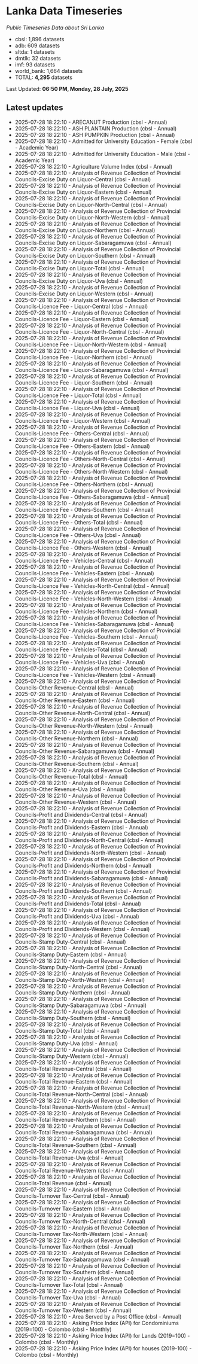 # Lanka Data Timeseries
*Public Timeseries Data about Sri Lanka*

* cbsl: 1,896 datasets
* adb: 609 datasets
* sltda: 1 datasets
* dmtlk: 32 datasets
* imf: 93 datasets
* world_bank: 1,664 datasets
* TOTAL: **4,295** datasets

Last Updated: **06:50 PM, Monday, 28 July, 2025**

## Latest updates

* 2025-07-28 18:22:10 - ARECANUT Production (cbsl - Annual)
* 2025-07-28 18:22:10 - ASH PLANTAIN Production (cbsl - Annual)
* 2025-07-28 18:22:10 - ASH PUMPKIN Production (cbsl - Annual)
* 2025-07-28 18:22:10 - Admitted for University Education - Female (cbsl - Academic Year)
* 2025-07-28 18:22:10 - Admitted for University Education - Male (cbsl - Academic Year)
* 2025-07-28 18:22:10 - Agriculture Volume Index (cbsl - Annual)
* 2025-07-28 18:22:10 - Analysis of Revenue Collection of Provincial Councils-Excise Duty on Liquor-Central (cbsl - Annual)
* 2025-07-28 18:22:10 - Analysis of Revenue Collection of Provincial Councils-Excise Duty on Liquor-Eastern (cbsl - Annual)
* 2025-07-28 18:22:10 - Analysis of Revenue Collection of Provincial Councils-Excise Duty on Liquor-North-Central (cbsl - Annual)
* 2025-07-28 18:22:10 - Analysis of Revenue Collection of Provincial Councils-Excise Duty on Liquor-North-Western (cbsl - Annual)
* 2025-07-28 18:22:10 - Analysis of Revenue Collection of Provincial Councils-Excise Duty on Liquor-Northern (cbsl - Annual)
* 2025-07-28 18:22:10 - Analysis of Revenue Collection of Provincial Councils-Excise Duty on Liquor-Sabaragamuwa (cbsl - Annual)
* 2025-07-28 18:22:10 - Analysis of Revenue Collection of Provincial Councils-Excise Duty on Liquor-Southern (cbsl - Annual)
* 2025-07-28 18:22:10 - Analysis of Revenue Collection of Provincial Councils-Excise Duty on Liquor-Total (cbsl - Annual)
* 2025-07-28 18:22:10 - Analysis of Revenue Collection of Provincial Councils-Excise Duty on Liquor-Uva (cbsl - Annual)
* 2025-07-28 18:22:10 - Analysis of Revenue Collection of Provincial Councils-Excise Duty on Liquor-Western (cbsl - Annual)
* 2025-07-28 18:22:10 - Analysis of Revenue Collection of Provincial Councils-Licence Fee - Liquor-Central (cbsl - Annual)
* 2025-07-28 18:22:10 - Analysis of Revenue Collection of Provincial Councils-Licence Fee - Liquor-Eastern (cbsl - Annual)
* 2025-07-28 18:22:10 - Analysis of Revenue Collection of Provincial Councils-Licence Fee - Liquor-North-Central (cbsl - Annual)
* 2025-07-28 18:22:10 - Analysis of Revenue Collection of Provincial Councils-Licence Fee - Liquor-North-Western (cbsl - Annual)
* 2025-07-28 18:22:10 - Analysis of Revenue Collection of Provincial Councils-Licence Fee - Liquor-Northern (cbsl - Annual)
* 2025-07-28 18:22:10 - Analysis of Revenue Collection of Provincial Councils-Licence Fee - Liquor-Sabaragamuwa (cbsl - Annual)
* 2025-07-28 18:22:10 - Analysis of Revenue Collection of Provincial Councils-Licence Fee - Liquor-Southern (cbsl - Annual)
* 2025-07-28 18:22:10 - Analysis of Revenue Collection of Provincial Councils-Licence Fee - Liquor-Total (cbsl - Annual)
* 2025-07-28 18:22:10 - Analysis of Revenue Collection of Provincial Councils-Licence Fee - Liquor-Uva (cbsl - Annual)
* 2025-07-28 18:22:10 - Analysis of Revenue Collection of Provincial Councils-Licence Fee - Liquor-Western (cbsl - Annual)
* 2025-07-28 18:22:10 - Analysis of Revenue Collection of Provincial Councils-Licence Fee - Others-Central (cbsl - Annual)
* 2025-07-28 18:22:10 - Analysis of Revenue Collection of Provincial Councils-Licence Fee - Others-Eastern (cbsl - Annual)
* 2025-07-28 18:22:10 - Analysis of Revenue Collection of Provincial Councils-Licence Fee - Others-North-Central (cbsl - Annual)
* 2025-07-28 18:22:10 - Analysis of Revenue Collection of Provincial Councils-Licence Fee - Others-North-Western (cbsl - Annual)
* 2025-07-28 18:22:10 - Analysis of Revenue Collection of Provincial Councils-Licence Fee - Others-Northern (cbsl - Annual)
* 2025-07-28 18:22:10 - Analysis of Revenue Collection of Provincial Councils-Licence Fee - Others-Sabaragamuwa (cbsl - Annual)
* 2025-07-28 18:22:10 - Analysis of Revenue Collection of Provincial Councils-Licence Fee - Others-Southern (cbsl - Annual)
* 2025-07-28 18:22:10 - Analysis of Revenue Collection of Provincial Councils-Licence Fee - Others-Total (cbsl - Annual)
* 2025-07-28 18:22:10 - Analysis of Revenue Collection of Provincial Councils-Licence Fee - Others-Uva (cbsl - Annual)
* 2025-07-28 18:22:10 - Analysis of Revenue Collection of Provincial Councils-Licence Fee - Others-Western (cbsl - Annual)
* 2025-07-28 18:22:10 - Analysis of Revenue Collection of Provincial Councils-Licence Fee - Vehicles-Central (cbsl - Annual)
* 2025-07-28 18:22:10 - Analysis of Revenue Collection of Provincial Councils-Licence Fee - Vehicles-Eastern (cbsl - Annual)
* 2025-07-28 18:22:10 - Analysis of Revenue Collection of Provincial Councils-Licence Fee - Vehicles-North-Central (cbsl - Annual)
* 2025-07-28 18:22:10 - Analysis of Revenue Collection of Provincial Councils-Licence Fee - Vehicles-North-Western (cbsl - Annual)
* 2025-07-28 18:22:10 - Analysis of Revenue Collection of Provincial Councils-Licence Fee - Vehicles-Northern (cbsl - Annual)
* 2025-07-28 18:22:10 - Analysis of Revenue Collection of Provincial Councils-Licence Fee - Vehicles-Sabaragamuwa (cbsl - Annual)
* 2025-07-28 18:22:10 - Analysis of Revenue Collection of Provincial Councils-Licence Fee - Vehicles-Southern (cbsl - Annual)
* 2025-07-28 18:22:10 - Analysis of Revenue Collection of Provincial Councils-Licence Fee - Vehicles-Total (cbsl - Annual)
* 2025-07-28 18:22:10 - Analysis of Revenue Collection of Provincial Councils-Licence Fee - Vehicles-Uva (cbsl - Annual)
* 2025-07-28 18:22:10 - Analysis of Revenue Collection of Provincial Councils-Licence Fee - Vehicles-Western (cbsl - Annual)
* 2025-07-28 18:22:10 - Analysis of Revenue Collection of Provincial Councils-Other Revenue-Central (cbsl - Annual)
* 2025-07-28 18:22:10 - Analysis of Revenue Collection of Provincial Councils-Other Revenue-Eastern (cbsl - Annual)
* 2025-07-28 18:22:10 - Analysis of Revenue Collection of Provincial Councils-Other Revenue-North-Central (cbsl - Annual)
* 2025-07-28 18:22:10 - Analysis of Revenue Collection of Provincial Councils-Other Revenue-North-Western (cbsl - Annual)
* 2025-07-28 18:22:10 - Analysis of Revenue Collection of Provincial Councils-Other Revenue-Northern (cbsl - Annual)
* 2025-07-28 18:22:10 - Analysis of Revenue Collection of Provincial Councils-Other Revenue-Sabaragamuwa (cbsl - Annual)
* 2025-07-28 18:22:10 - Analysis of Revenue Collection of Provincial Councils-Other Revenue-Southern (cbsl - Annual)
* 2025-07-28 18:22:10 - Analysis of Revenue Collection of Provincial Councils-Other Revenue-Total (cbsl - Annual)
* 2025-07-28 18:22:10 - Analysis of Revenue Collection of Provincial Councils-Other Revenue-Uva (cbsl - Annual)
* 2025-07-28 18:22:10 - Analysis of Revenue Collection of Provincial Councils-Other Revenue-Western (cbsl - Annual)
* 2025-07-28 18:22:10 - Analysis of Revenue Collection of Provincial Councils-Profit and Dividends-Central (cbsl - Annual)
* 2025-07-28 18:22:10 - Analysis of Revenue Collection of Provincial Councils-Profit and Dividends-Eastern (cbsl - Annual)
* 2025-07-28 18:22:10 - Analysis of Revenue Collection of Provincial Councils-Profit and Dividends-North-Central (cbsl - Annual)
* 2025-07-28 18:22:10 - Analysis of Revenue Collection of Provincial Councils-Profit and Dividends-North-Western (cbsl - Annual)
* 2025-07-28 18:22:10 - Analysis of Revenue Collection of Provincial Councils-Profit and Dividends-Northern (cbsl - Annual)
* 2025-07-28 18:22:10 - Analysis of Revenue Collection of Provincial Councils-Profit and Dividends-Sabaragamuwa (cbsl - Annual)
* 2025-07-28 18:22:10 - Analysis of Revenue Collection of Provincial Councils-Profit and Dividends-Southern (cbsl - Annual)
* 2025-07-28 18:22:10 - Analysis of Revenue Collection of Provincial Councils-Profit and Dividends-Total (cbsl - Annual)
* 2025-07-28 18:22:10 - Analysis of Revenue Collection of Provincial Councils-Profit and Dividends-Uva (cbsl - Annual)
* 2025-07-28 18:22:10 - Analysis of Revenue Collection of Provincial Councils-Profit and Dividends-Western (cbsl - Annual)
* 2025-07-28 18:22:10 - Analysis of Revenue Collection of Provincial Councils-Stamp Duty-Central (cbsl - Annual)
* 2025-07-28 18:22:10 - Analysis of Revenue Collection of Provincial Councils-Stamp Duty-Eastern (cbsl - Annual)
* 2025-07-28 18:22:10 - Analysis of Revenue Collection of Provincial Councils-Stamp Duty-North-Central (cbsl - Annual)
* 2025-07-28 18:22:10 - Analysis of Revenue Collection of Provincial Councils-Stamp Duty-North-Western (cbsl - Annual)
* 2025-07-28 18:22:10 - Analysis of Revenue Collection of Provincial Councils-Stamp Duty-Northern (cbsl - Annual)
* 2025-07-28 18:22:10 - Analysis of Revenue Collection of Provincial Councils-Stamp Duty-Sabaragamuwa (cbsl - Annual)
* 2025-07-28 18:22:10 - Analysis of Revenue Collection of Provincial Councils-Stamp Duty-Southern (cbsl - Annual)
* 2025-07-28 18:22:10 - Analysis of Revenue Collection of Provincial Councils-Stamp Duty-Total (cbsl - Annual)
* 2025-07-28 18:22:10 - Analysis of Revenue Collection of Provincial Councils-Stamp Duty-Uva (cbsl - Annual)
* 2025-07-28 18:22:10 - Analysis of Revenue Collection of Provincial Councils-Stamp Duty-Western (cbsl - Annual)
* 2025-07-28 18:22:10 - Analysis of Revenue Collection of Provincial Councils-Total Revenue-Central (cbsl - Annual)
* 2025-07-28 18:22:10 - Analysis of Revenue Collection of Provincial Councils-Total Revenue-Eastern (cbsl - Annual)
* 2025-07-28 18:22:10 - Analysis of Revenue Collection of Provincial Councils-Total Revenue-North-Central (cbsl - Annual)
* 2025-07-28 18:22:10 - Analysis of Revenue Collection of Provincial Councils-Total Revenue-North-Western (cbsl - Annual)
* 2025-07-28 18:22:10 - Analysis of Revenue Collection of Provincial Councils-Total Revenue-Northern (cbsl - Annual)
* 2025-07-28 18:22:10 - Analysis of Revenue Collection of Provincial Councils-Total Revenue-Sabaragamuwa (cbsl - Annual)
* 2025-07-28 18:22:10 - Analysis of Revenue Collection of Provincial Councils-Total Revenue-Southern (cbsl - Annual)
* 2025-07-28 18:22:10 - Analysis of Revenue Collection of Provincial Councils-Total Revenue-Uva (cbsl - Annual)
* 2025-07-28 18:22:10 - Analysis of Revenue Collection of Provincial Councils-Total Revenue-Western (cbsl - Annual)
* 2025-07-28 18:22:10 - Analysis of Revenue Collection of Provincial Councils-Total Revenue (cbsl - Annual)
* 2025-07-28 18:22:10 - Analysis of Revenue Collection of Provincial Councils-Turnover Tax-Central (cbsl - Annual)
* 2025-07-28 18:22:10 - Analysis of Revenue Collection of Provincial Councils-Turnover Tax-Eastern (cbsl - Annual)
* 2025-07-28 18:22:10 - Analysis of Revenue Collection of Provincial Councils-Turnover Tax-North-Central (cbsl - Annual)
* 2025-07-28 18:22:10 - Analysis of Revenue Collection of Provincial Councils-Turnover Tax-North-Western (cbsl - Annual)
* 2025-07-28 18:22:10 - Analysis of Revenue Collection of Provincial Councils-Turnover Tax-Northern (cbsl - Annual)
* 2025-07-28 18:22:10 - Analysis of Revenue Collection of Provincial Councils-Turnover Tax-Sabaragamuwa (cbsl - Annual)
* 2025-07-28 18:22:10 - Analysis of Revenue Collection of Provincial Councils-Turnover Tax-Southern (cbsl - Annual)
* 2025-07-28 18:22:10 - Analysis of Revenue Collection of Provincial Councils-Turnover Tax-Total (cbsl - Annual)
* 2025-07-28 18:22:10 - Analysis of Revenue Collection of Provincial Councils-Turnover Tax-Uva (cbsl - Annual)
* 2025-07-28 18:22:10 - Analysis of Revenue Collection of Provincial Councils-Turnover Tax-Western (cbsl - Annual)
* 2025-07-28 18:22:10 - Area Served by a Post Office (cbsl - Annual)
* 2025-07-28 18:22:10 - Asking Price Index (API) for Condominiums (2019=100) - Colombo (cbsl - Monthly)
* 2025-07-28 18:22:10 - Asking Price Index (API) for Lands (2019=100) - Colombo (cbsl - Monthly)
* 2025-07-28 18:22:10 - Asking Price Index (API) for houses (2019-100) - Colombo (cbsl - Monthly)